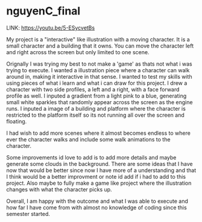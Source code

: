 # nguyenC_final
LINK: https://youtu.be/5-ESycvetBs

My project is a "interactive" like illustration with a moving character. It is a small character and a building that it owns. You can move the character left and right across the screen but only limited to one scene. 

Orignally I was trying my best to not make a 'game' as thats not what i was trying to execute. I wanted a illustration piece where a character can walk around in, making it interactive in that sense. I wanted to test my skills with using pieces of what i learn and what i can draw for this project. I drew a character with two side profiles, a left and a right, with a face forward profile as well. I inputed a gradient from a light pink to a blue, generating small white sparkles that randomly appear across the screen as the engine runs. I inputed a image of a building and platform where the character is restricted to the platform itself so its not running all over the screen and floating.  

I had wish to add more scenes where it almost becomes endless to where ever the character walks and include some walk animations to the character.

Some improvements id love to add is to add more details and maybe generate some clouds in the background. There are some ideas that I have now that would be better since now I have more of a understanding and that I think would be a better improvment or note id add if i had to add to this project. Also maybe to fully make a game like project where the illustration changes with what the character picks up.

Overall, I am happy with the outcome and what I was able to execute and how far I have come from with almost no knowledge of coding since this semester started.
